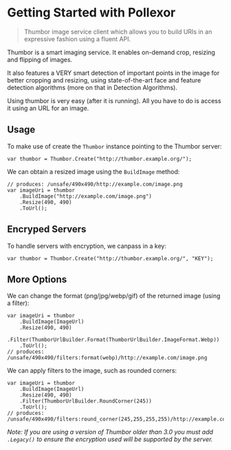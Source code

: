 # Getting Started with Pollexor

> Thumbor image service client which allows you to build URIs in an expressive 
> fashion using a fluent API.

Thumbor is a smart imaging service. It enables on-demand crop, resizing 
and flipping of images.

It also features a VERY smart detection of important points in the image 
for better cropping and resizing, using state-of-the-art face and feature 
detection algorithms (more on that in Detection Algorithms).

Using thumbor is very easy (after it is running). All you have to do is 
access it using an URL for an image.

## Usage

To make use of create the `Thumbor` instance pointing to the Thumbor server:

    var thumbor = Thumbor.Create("http://thumbor.example.org/");

We can obtain a resized image using the `BuildImage` method:

    // produces: /unsafe/490x490/http://example.com/image.png
    var imageUri = thumbor
        .BuildImage("http://example.com/image.png")
        .Resize(490, 490)
        .ToUrl();

## Encryped Servers

To handle servers with encryption, we canpass in a key:

    var thumbor = Thumbor.Create("http://thumbor.example.org/", "KEY");

## More Options

We can change the format (png/jpg/webp/gif) of the returned image (using a filter):

    var imageUri = thumbor
        .BuildImage(ImageUrl)
        .Resize(490, 490)
        .Filter(ThumborUrlBuilder.Format(ThumborUrlBuilder.ImageFormat.Webp))
        .ToUrl();
    // produces: /unsafe/490x490/filters:format(webp)/http://example.com/image.png

We can apply filters to the image, such as rounded corners:

    var imageUri = thumbor
        .BuildImage(ImageUrl)
        .Resize(490, 490)
        .Filter(ThumborUrlBuilder.RoundCorner(245))
        .ToUrl();
    // produces: /unsafe/490x490/filters:round_corner(245,255,255,255)/http://example.com/image.png

*Note: If you are using a version of Thumbor older than 3.0 you must add `.Legacy()` 
to ensure the encryption used will be supported by the server.*